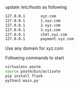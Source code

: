 update /etc/hosts as following
```bash
127.0.0.1       xyz.com
127.0.0.1       1.xyz.com
127.0.0.1       2.xyz.com
127.0.0.1       3.xyz.com
127.0.0.1       chat.xyz.com
127.0.0.1       payment.xyz.com
```
Use any domain for xyz.com

Following commands to start
```bash
virtualenv postm
source postm/bin/activate
pip install flask
python3 main.py
```